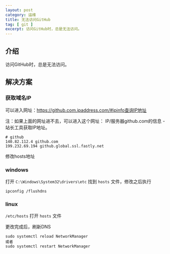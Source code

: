 ```yaml
---
layout: post
category: 运维
title: 无法访问GitHub
tag: [ git ]
excerpt: 访问GitHub时，总是无法访问。
---
```


## 介绍

访问GitHub时，总是无法访问。

## 解决方案

### 获取域名IP

可以进入网址：https://github.com.ipaddress.com/#ipinfo查询IP地址

注：如果上面的网址进不去，可以进入这个网址： IP/服务器github.com的信息 - 站长工具获取IP地址。

```shell
# github
140.82.112.4 github.com
199.232.69.194 github.global.ssl.fastly.net
```

修改hosts地址

### windows

打开 `C:\Windows\System32\drivers\etc` 找到 `hosts` 文件，修改之后执行

```shell
ipconfig /flushdns
```

### linux

`/etc/hosts` 打开 `hosts` 文件

更改完成后，刷新DNS

```shell
sudo systemctl reload NetworkManager
或者
sudo systemctl restart NetworkManager
```
